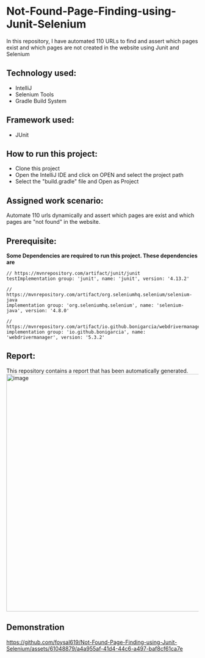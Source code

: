 # Not-Found-Page-Finding-using-Junit-Selenium
In this repository, I have automated 110 URLs to find and assert which pages exist and which pages are not created in the website using Junit and Selenium

## Technology used:
- IntelliJ 
- Selenium Tools
- Gradle Build System
  
## Framework used:
- JUnit
  
## How to run this project:
- Clone this project
- Open the IntelliJ IDE and click on OPEN and select the project path
- Select the "build.gradle" file and Open as Project

## Assigned work scenario:
Automate 110 urls dynamically and assert which pages are exist and which pages are "not found" in the website.

## Prerequisite:
**Some Dependencies are required to run this project. These dependencies are**

    // https://mvnrepository.com/artifact/junit/junit
    testImplementation group: 'junit', name: 'junit', version: '4.13.2'
    
    // https://mvnrepository.com/artifact/org.seleniumhq.selenium/selenium-java
    implementation group: 'org.seleniumhq.selenium', name: 'selenium-java', version: '4.8.0'
    
    // https://mvnrepository.com/artifact/io.github.bonigarcia/webdrivermanager
    implementation group: 'io.github.bonigarcia', name: 'webdrivermanager', version: '5.3.2'

## Report:
This repository contains a report that has been automatically generated.
<img width="623" alt="image" src="https://github.com/foysal619/Not-Found-Page-Finding-using-Junit-Selenium/assets/61048879/d91068ab-191f-4068-afdc-61f86ff35378">

## Demonstration
https://github.com/foysal619/Not-Found-Page-Finding-using-Junit-Selenium/assets/61048879/a4a955af-41d4-44c6-a497-baf8cf61ca7e









